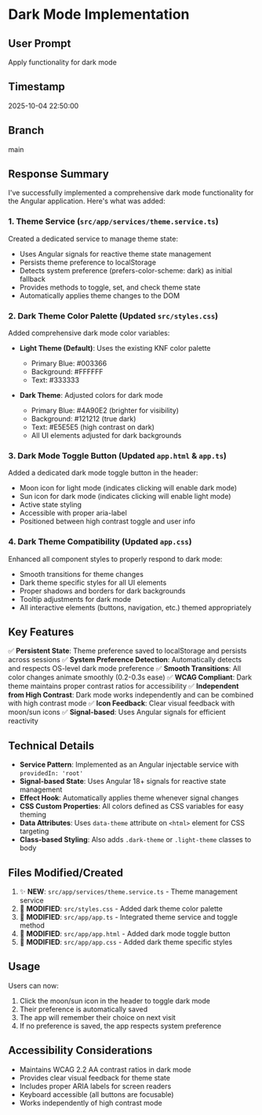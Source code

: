 # Dark Mode Implementation

## User Prompt
Apply functionality for dark mode

## Timestamp
2025-10-04 22:50:00

## Branch
main

## Response Summary

I've successfully implemented a comprehensive dark mode functionality for the Angular application. Here's what was added:

### 1. **Theme Service** (`src/app/services/theme.service.ts`)
Created a dedicated service to manage theme state:
- Uses Angular signals for reactive theme state management
- Persists theme preference to localStorage
- Detects system preference (prefers-color-scheme: dark) as initial fallback
- Provides methods to toggle, set, and check theme state
- Automatically applies theme changes to the DOM

### 2. **Dark Theme Color Palette** (Updated `src/styles.css`)
Added comprehensive dark mode color variables:
- **Light Theme (Default)**: Uses the existing KNF color palette
  - Primary Blue: #003366
  - Background: #FFFFFF
  - Text: #333333
  
- **Dark Theme**: Adjusted colors for dark mode
  - Primary Blue: #4A90E2 (brighter for visibility)
  - Background: #121212 (true dark)
  - Text: #E5E5E5 (high contrast on dark)
  - All UI elements adjusted for dark backgrounds

### 3. **Dark Mode Toggle Button** (Updated `app.html` & `app.ts`)
Added a dedicated dark mode toggle button in the header:
- Moon icon for light mode (indicates clicking will enable dark mode)
- Sun icon for dark mode (indicates clicking will enable light mode)
- Active state styling
- Accessible with proper aria-label
- Positioned between high contrast toggle and user info

### 4. **Dark Theme Compatibility** (Updated `app.css`)
Enhanced all component styles to properly respond to dark mode:
- Smooth transitions for theme changes
- Dark theme specific styles for all UI elements
- Proper shadows and borders for dark backgrounds
- Tooltip adjustments for dark mode
- All interactive elements (buttons, navigation, etc.) themed appropriately

## Key Features

✅ **Persistent State**: Theme preference saved to localStorage and persists across sessions
✅ **System Preference Detection**: Automatically detects and respects OS-level dark mode preference
✅ **Smooth Transitions**: All color changes animate smoothly (0.2-0.3s ease)
✅ **WCAG Compliant**: Dark theme maintains proper contrast ratios for accessibility
✅ **Independent from High Contrast**: Dark mode works independently and can be combined with high contrast mode
✅ **Icon Feedback**: Clear visual feedback with moon/sun icons
✅ **Signal-based**: Uses Angular signals for efficient reactivity

## Technical Details

- **Service Pattern**: Implemented as an Angular injectable service with `providedIn: 'root'`
- **Signal-based State**: Uses Angular 18+ signals for reactive state management
- **Effect Hook**: Automatically applies theme whenever signal changes
- **CSS Custom Properties**: All colors defined as CSS variables for easy theming
- **Data Attributes**: Uses `data-theme` attribute on `<html>` element for CSS targeting
- **Class-based Styling**: Also adds `.dark-theme` or `.light-theme` classes to body

## Files Modified/Created

1. ✨ **NEW**: `src/app/services/theme.service.ts` - Theme management service
2. 📝 **MODIFIED**: `src/styles.css` - Added dark theme color palette
3. 📝 **MODIFIED**: `src/app/app.ts` - Integrated theme service and toggle method
4. 📝 **MODIFIED**: `src/app/app.html` - Added dark mode toggle button
5. 📝 **MODIFIED**: `src/app/app.css` - Added dark theme specific styles

## Usage

Users can now:
1. Click the moon/sun icon in the header to toggle dark mode
2. Their preference is automatically saved
3. The app will remember their choice on next visit
4. If no preference is saved, the app respects system preference

## Accessibility Considerations

- Maintains WCAG 2.2 AA contrast ratios in dark mode
- Provides clear visual feedback for theme state
- Includes proper ARIA labels for screen readers
- Keyboard accessible (all buttons are focusable)
- Works independently of high contrast mode
